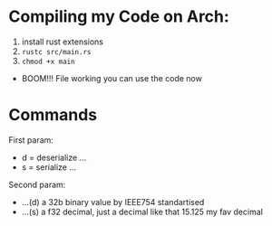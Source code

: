 # Compiling my Code on Arch:
1. install rust extensions
2. `rustc src/main.rs`
3. `chmod +x main`
* BOOM!!! File working you can use the code now

# Commands
First param:
* d = deserialize ...
* s = serialize ... 

Second param:
* ...(d) a 32b binary value by IEEE754 standartised
* ...(s) a f32 decimal, just a decimal like that 15.125 my fav decimal